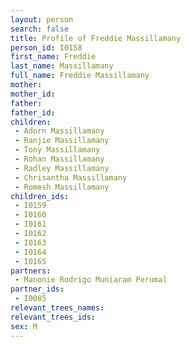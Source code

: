 ```yaml
---
layout: person
search: false
title: Profile of Freddie Massillamany
person_id: I0158
first_name: Freddie
last_name: Massillamany
full_name: Freddie Massillamany
mother: 
mother_id: 
father: 
father_id: 
children:
 - Adorn Massillamany
 - Ranjie Massillamany
 - Tony Massillamany
 - Rohan Massillamany
 - Radley Massillamany
 - Chrisantha Massillamany
 - Romesh Massillamany
children_ids:
 - I0159
 - I0160
 - I0161
 - I0162
 - I0163
 - I0164
 - I0165
partners:
 - Manonie Rodrigo Muniaram Perumal
partner_ids:
 - I0085
relevant_trees_names:
relevant_trees_ids:
sex: M
---
```


